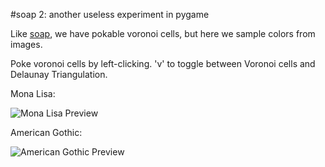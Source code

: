 #soap 2: another useless experiment in pygame

Like [soap](https://github.com/salt-die/soap), we have pokable voronoi cells, but here we sample colors from images.

Poke voronoi cells by left-clicking.
'v' to toggle between Voronoi cells and Delaunay Triangulation.

Mona Lisa:

![Mona Lisa Preview](soap2.gif)

American Gothic:

![American Gothic Preview](soap2_2.gif)